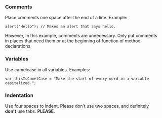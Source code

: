 ### Comments

Place comments one space after the end of a line. Example:

```
alert("Hello"); // Makes an alert that says hello.
```

However, in this example, comments are unnecessary. Only  put comments in places that need them or at the beginning of function of method declarations.

### Variables

Use camelcase in all variables. Examples:

```
var thisIsCamelCase = "Make the start of every word in a variable capitalized.";
```

### Indentation

Use four spaces to indent. Please don't use two spaces, and definitely **don't** use tabs. **PLEASE**.
